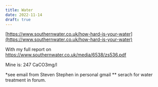 ```yaml
---
title: Water 
date: 2022-11-14
draft: true 
---
```


[https://www.southernwater.co.uk/how-hard-is-your-water](https://www.southernwater.co.uk/how-hard-is-your-water)


With my full report on https://www.southernwater.co.uk/media/6538/zs536.pdf

Mine is: 247 CaCO3mg/l


*see email from Steven Stephen in personal gmail ** serach for water treatment in forum.
